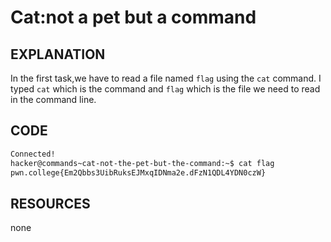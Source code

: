 # Cat:not a pet but a command
## EXPLANATION 
In the first task,we have to read a file named `flag` using the `cat` command.
I typed `cat` which is the command and `flag` which is the file we need to read in the command line.
## CODE 
```bash
Connected!
hacker@commands~cat-not-the-pet-but-the-command:~$ cat flag
pwn.college{Em2Qbbs3UibRuksEJMxqIDNma2e.dFzN1QDL4YDN0czW}
```
## RESOURCES 
none 
